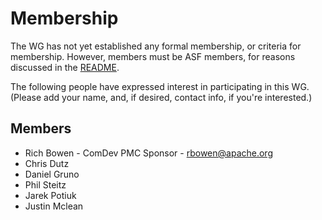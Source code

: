 # Membership

The WG has not yet established any formal membership, or criteria for
membership. However, members must be ASF members, for reasons discussed
in the [README](README.md).

The following people have expressed interest in participating in this
WG. (Please add your name, and, if desired, contact info, if you're
interested.)

## Members

- Rich Bowen - ComDev PMC Sponsor - <rbowen@apache.org>
- Chris Dutz
- Daniel Gruno
- Phil Steitz
- Jarek Potiuk
- Justin Mclean
